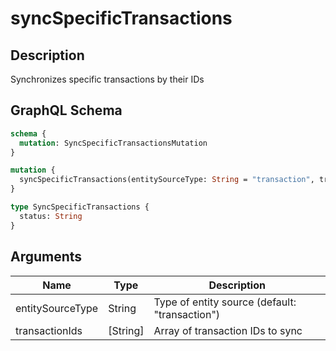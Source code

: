 # syncSpecificTransactions

## Description
Synchronizes specific transactions by their IDs

## GraphQL Schema
```graphql
schema {
  mutation: SyncSpecificTransactionsMutation
}

mutation {
  syncSpecificTransactions(entitySourceType: String = "transaction", transactionIds: [String]): SyncSpecificTransactions
}

type SyncSpecificTransactions {
  status: String
}
```

## Arguments
| Name | Type | Description |
|------|------|-------------|
| entitySourceType | String | Type of entity source (default: "transaction") |
| transactionIds | [String] | Array of transaction IDs to sync |